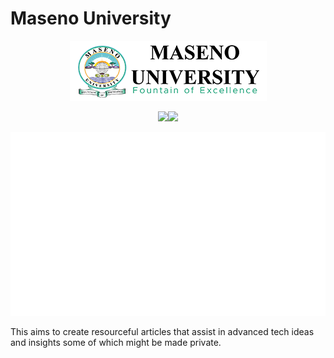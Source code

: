 # Maseno University
<div align= "center">


![Image](https://github.com/masen0university/masen0university/blob/master/maseno1.png?raw=true)

<!-- https://github.com/masen0university/masen0university/blob/master/maseno1.png -->


 ![](https://img.shields.io/badge/visits:-000000.svg?style=for-the-badge&logo=f-idea&logoColor=white)<img src="https://profile-counter.glitch.me/masen0university/count.svg" width="150px"/>
</div>


<a href="https://github.com/masen0university/Lang-stats">
<img src="https://github.com/masen0university/Lang-stats/blob/master/generated/languages.svg#gh-dark-mode-only" />
</a>

This aims to create resourceful articles that assist in advanced tech ideas and insights some of which might be made private.
